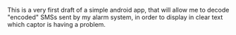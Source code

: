 This is a very first draft of a simple android app, that will allow me to decode "encoded" SMSs sent by my alarm system, in order to display in clear text which captor is having a problem. 
